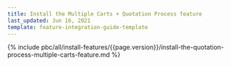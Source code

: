 ```yaml
---
title: Install the Multiple Carts + Quotation Process feature
last_updated: Jun 16, 2021
template: feature-integration-guide-template
---
```

{% include pbc/all/install-features/{{page.version}}/install-the-quotation-process-multiple-carts-feature.md %} <!-- To edit, see /_includes/pbc/all/install-features/202212.0/install-the-quotation-process-multiple-carts-feature.md -->
